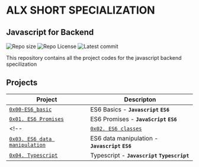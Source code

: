# ALX SHORT SPECIALIZATION

## Javascript for Backend
![Repo size](https://img.shields.io/github/repo-size/OteIan/alx-backend-javascript)
![Repo License](https://img.shields.io/github/license/OteIan/alx-backend-javascript.svg)
![Latest commit](https://img.shields.io/github/last-commit/OteIan/alx-backend-javascript/master?style=round-square)

This repository contains all the project codes for the javascript backend specilization

## Projects

| Project | Descripton |
| ------- | ---------- |
| [`0x00-ES6_basic`](./0x00-ES6_basic/) | ES6 Basics - **`Javascript`** **`ES6`** |
| [`0x01. ES6 Promises`](./0x01-ES6_promise/) | ES6 Promises - **`JavaScript`** **`ES6`** |
<!-- | [`0x02. ES6 classes`](./0x02-ES6_classes/) | ES6 classes - **`OOP`** **`Javascript`** **`ES6`** |
| [`0x03. ES6 data manipulation`](./0x03-ES6_data_manipulation/) | ES6 data manipulation - **`Javascript`** **`ES6`** |
| [`0x04. Typescript`](./0x04-TypeScript/) | Typescript - **`Javascript`** **`Typescript`** | -->
